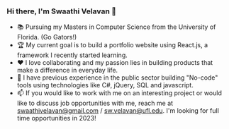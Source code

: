 ### Hi there, I'm Swaathi Velavan 👋

- :books: Pursuing my Masters in Computer Science from the University of Florida. (Go Gators!)
- :trophy: My current goal is to build a portfolio website using React.js, a framework I recently started learning.
- :hearts: I love collaborating and my passion lies in building products that make a difference in everyday life. 
- :office: I have previous experience in the public sector building "No-code" tools using technologies like C#, jQuery, SQL and javascript.
- 📫 If you would like to work with me on an interesting project or would like to discuss job opportunities with me, reach me at swaathivelavan@gmail.com / sw.velavan@ufl.edu. I'm looking for full time opportunities in 2023! 


<!--
**swaathivelavan/swaathivelavan** is a ✨ _special_ ✨ repository because its `README.md` (this file) appears on your GitHub profile.

Here are some ideas to get you started:

- 🔭 I’m currently working on ...
- 🌱 I’m currently learning ...
- 👯 I’m looking to collaborate on ...
- 🤔 I’m looking for help with ...
- 💬 Ask me about ...
- 📫 How to reach me: ...
- 😄 Pronouns: ...
- ⚡ Fun fact: ...
-->
